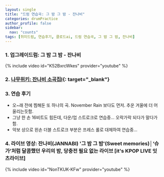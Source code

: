 ```yaml
---
layout: single
title: "드럼 연습곡: 그 밤 그 밤 - 잔나비"
categories: drumPractice
author_profile: false
sidebar:
  nav: "counts"
tags: [취미드럼, 연습후기, 클로드ai, 드럼 연습곡, 그 밤 그 밤, 잔나비]
---
```


### 1. 업그레이드럼: 그 밤 그 밤 - 잔나비

{% include video id="K52BxrcWkes" provider="youtube" %}


### 2. [나무위키: 잔나비 소곡집I](https://namu.wiki/w/%EC%9E%94%EB%82%98%EB%B9%84%20%EC%86%8C%EA%B3%A1%EC%A7%91%20I){: target="_blank"}

### 3. 연습 후기

- 오~래 전에 찜해둔 또 하나의 곡. November Rain 보다도 먼저. 추운 겨울에 더 어울리는듯함.
- 그냥 한 손 16비트도 힘든데, 다운/업 스트로크로 연습중... 오락가락 되다가 말다가함.
- 악보 상으로 왼손 더블 스트로크 부분은 프레스 롤로 대체하여 연습중...

### 4. 라이브 영상: 잔나비(JANNABI) '그 밤 그 밤'(Sweet memories)│‘슈가’처럼 달콤했던 우리의 밤, 당충전 필요 없는 라이브 [it's KPOP LIVE 잇츠라이브]

{% include video id="NonTKUK-KFw" provider="youtube" %}
